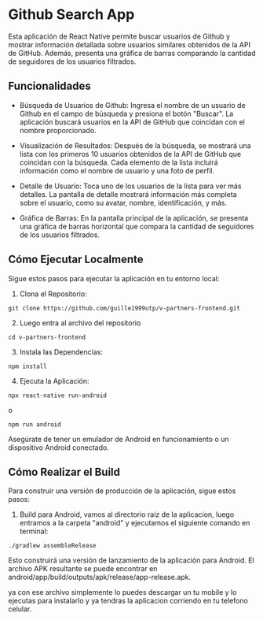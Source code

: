 # Github Search App

Esta aplicación de React Native permite buscar usuarios de Github y mostrar información detallada sobre usuarios similares obtenidos de la API de GitHub. Además, presenta una gráfica de barras comparando la cantidad de seguidores de los usuarios filtrados.

## Funcionalidades

- Búsqueda de Usuarios de Github: Ingresa el nombre de un usuario de Github en el campo de búsqueda y presiona el botón "Buscar". La aplicación buscará usuarios en la API de GitHub que coincidan con el nombre proporcionado.

- Visualización de Resultados: Después de la búsqueda, se mostrará una lista con los primeros 10 usuarios obtenidos de la API de GitHub que coincidan con la búsqueda. Cada elemento de la lista incluirá información como el nombre de usuario y una foto de perfil.

- Detalle de Usuario: Toca uno de los usuarios de la lista para ver más detalles. La pantalla de detalle mostrará información más completa sobre el usuario, como su avatar, nombre, identificación, y más.

- Gráfica de Barras: En la pantalla principal de la aplicación, se presenta una gráfica de barras horizontal que compara la cantidad de seguidores de los usuarios filtrados.

## Cómo Ejecutar Localmente

Sigue estos pasos para ejecutar la aplicación en tu entorno local:

1. Clona el Repositorio:

```console
git clone https://github.com/guille1999utp/v-partners-frontend.git
```

2. Luego entra al archivo del repositorio

```console
cd v-partners-frontend
```

3. Instala las Dependencias:

```console
npm install
```

4. Ejecuta la Aplicación:

```console
npx react-native run-android
```
o

```console
npm run android
```

Asegúrate de tener un emulador de Android en funcionamiento o un dispositivo Android conectado.

## Cómo Realizar el Build

Para construir una versión de producción de la aplicación, sigue estos pasos:

1. Build para Android, vamos al directorio raiz de la aplicacion, luego entramos a la carpeta "android" y ejecutamos el siguiente comando en terminal:

```console
./gradlew assembleRelease
```

Esto construirá una versión de lanzamiento de la aplicación para Android. El archivo APK resultante se puede encontrar en android/app/build/outputs/apk/release/app-release.apk.

ya con ese archivo simplemente lo puedes descargar un tu mobile y lo ejecutas para instalarlo y ya tendras la aplicacion corriendo en tu telefono celular.